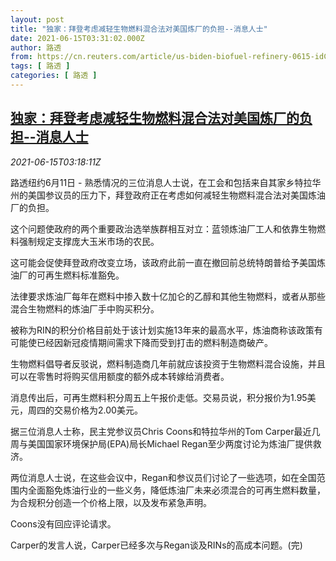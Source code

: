 ```yaml
---
layout: post
title: "独家：拜登考虑减轻生物燃料混合法对美国炼厂的负担--消息人士"
date: 2021-06-15T03:31:02.000Z
author: 路透
from: https://cn.reuters.com/article/us-biden-biofuel-refinery-0615-idCNKCS2DR08J
tags: [ 路透 ]
categories: [ 路透 ]
---
```

<!--1623727862000-->
[独家：拜登考虑减轻生物燃料混合法对美国炼厂的负担--消息人士](https://cn.reuters.com/article/us-biden-biofuel-refinery-0615-idCNKCS2DR08J)
------

<div>
<div><i>2021-06-15T03:18:11Z</i></div><p>路透纽约6月11日 - 熟悉情况的三位消息人士说，在工会和包括来自其家乡特拉华州的美国参议员的压力下，拜登政府正在考虑如何减轻生物燃料混合法对美国炼油厂的负担。</p><p>这个问题使政府的两个重要政治选举族群相互对立：蓝领炼油厂工人和依靠生物燃料强制规定支撑庞大玉米市场的农民。</p><p>这可能会促使拜登政府改变立场，该政府此前一直在撤回前总统特朗普给予美国炼油厂的可再生燃料标准豁免。</p><p>法律要求炼油厂每年在燃料中掺入数十亿加仑的乙醇和其他生物燃料，或者从那些混合生物燃料的炼油厂手中购买积分。</p><p>被称为RIN的积分价格目前处于该计划实施13年来的最高水平，炼油商称该政策有可能使已经因新冠疫情期间需求下降而受到打击的燃料制造商破产。</p><p>生物燃料倡导者反驳说，燃料制造商几年前就应该投资于生物燃料混合设施，并且可以在零售时将购买信用额度的额外成本转嫁给消费者。</p><p>消息传出后，可再生燃料积分周五上午报价走低。交易员说，积分报价为1.95美元，周四的交易价格为2.00美元。</p><p>据三位消息人士称，民主党参议员Chris Coons和特拉华州的Tom Carper最近几周与美国国家环境保护局(EPA)局长Michael Regan至少两度讨论为炼油厂提供救济。</p><p>两位消息人士说，在这些会议中，Regan和参议员们讨论了一些选项，如在全国范围内全面豁免炼油行业的一些义务，降低炼油厂未来必须混合的可再生燃料数量，为合规积分创造一个价格上限，以及发布紧急声明。</p><p>Coons没有回应评论请求。</p><p>Carper的发言人说，Carper已经多次与Regan谈及RINs的高成本问题。(完)</p>
</div>
